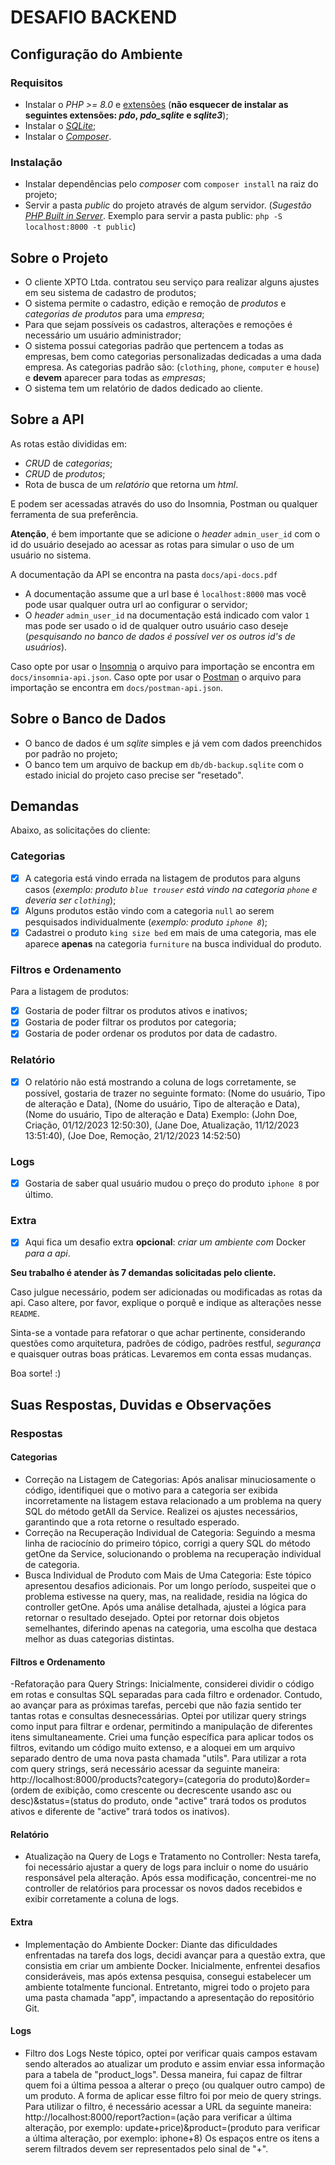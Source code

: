 # DESAFIO BACKEND

## Configuração do Ambiente

### Requisitos

- Instalar o _PHP >= 8.0_ e [extensões](https://www.php.net/manual/pt_BR/extensions.php) (**não esquecer de instalar as seguintes extensões: _pdo_, _pdo_sqlite_ e _sqlite3_**);
- Instalar o [_SQLite_](https://www.sqlite.org/index.html);
- Instalar o [_Composer_](https://getcomposer.org/).

### Instalação

- Instalar dependências pelo _composer_ com `composer install` na raiz do projeto;
- Servir a pasta _public_ do projeto através de algum servidor.
  (_Sugestão [PHP Built in Server](https://www.php.net/manual/en/features.commandline.webserver.)_. Exemplo para servir a pasta public: `php -S localhost:8000 -t public`)

## Sobre o Projeto

- O cliente XPTO Ltda. contratou seu serviço para realizar alguns ajustes em seu sistema de cadastro de produtos;
- O sistema permite o cadastro, edição e remoção de _produtos_ e _categorias de produtos_ para uma _empresa_;
- Para que sejam possíveis os cadastros, alterações e remoções é necessário um usuário administrador;
- O sistema possui categorias padrão que pertencem a todas as empresas, bem como categorias personalizadas dedicadas a uma dada empresa. As categorias padrão são: (`clothing`, `phone`, `computer` e `house`) e **devem** aparecer para todas as _empresas_;
- O sistema tem um relatório de dados dedicado ao cliente.

## Sobre a API

As rotas estão divididas em:

- _CRUD_ de _categorias_;
- _CRUD_ de _produtos_;
- Rota de busca de um _relatório_ que retorna um _html_.

E podem ser acessadas através do uso do Insomnia, Postman ou qualquer ferramenta de sua preferência.

**Atenção**, é bem importante que se adicione o _header_ `admin_user_id` com o id do usuário desejado ao acessar as rotas para simular o uso de um usuário no sistema.

A documentação da API se encontra na pasta `docs/api-docs.pdf`

- A documentação assume que a url base é `localhost:8000` mas você pode usar qualquer outra url ao configurar o servidor;
- O _header_ `admin_user_id` na documentação está indicado com valor `1` mas pode ser usado o id de qualquer outro usuário caso deseje (_pesquisando no banco de dados é possível ver os outros id's de usuários_).

Caso opte por usar o [Insomnia](https://insomnia.rest/) o arquivo para importação se encontra em `docs/insomnia-api.json`.
Caso opte por usar o [Postman](https://www.postman.com/) o arquivo para importação se encontra em `docs/postman-api.json`.

## Sobre o Banco de Dados

- O banco de dados é um _sqlite_ simples e já vem com dados preenchidos por padrão no projeto;
- O banco tem um arquivo de backup em `db/db-backup.sqlite` com o estado inicial do projeto caso precise ser "resetado".

## Demandas

Abaixo, as solicitações do cliente:

### Categorias

- [x] A categoria está vindo errada na listagem de produtos para alguns casos
      (_exemplo: produto `blue trouser` está vindo na categoria `phone` e deveria ser `clothing`_);
- [x] Alguns produtos estão vindo com a categoria `null` ao serem pesquisados individualmente (_exemplo: produto `iphone 8`_);
- [x] Cadastrei o produto `king size bed` em mais de uma categoria, mas ele aparece **apenas** na categoria `furniture` na busca individual do produto.

### Filtros e Ordenamento

Para a listagem de produtos:

- [x] Gostaria de poder filtrar os produtos ativos e inativos;
- [x] Gostaria de poder filtrar os produtos por categoria;
- [x] Gostaria de poder ordenar os produtos por data de cadastro.

### Relatório

- [x] O relatório não está mostrando a coluna de logs corretamente, se possível, gostaria de trazer no seguinte formato:
      (Nome do usuário, Tipo de alteração e Data),
      (Nome do usuário, Tipo de alteração e Data),
      (Nome do usuário, Tipo de alteração e Data)
      Exemplo:
      (John Doe, Criação, 01/12/2023 12:50:30),
      (Jane Doe, Atualização, 11/12/2023 13:51:40),
      (Joe Doe, Remoção, 21/12/2023 14:52:50)

### Logs

- [x] Gostaria de saber qual usuário mudou o preço do produto `iphone 8` por último.

### Extra

- [x] Aqui fica um desafio extra **opcional**: _criar um ambiente com_ Docker _para a api_.

**Seu trabalho é atender às 7 demandas solicitadas pelo cliente.**

Caso julgue necessário, podem ser adicionadas ou modificadas as rotas da api. Caso altere, por favor, explique o porquê e indique as alterações nesse `README`.

Sinta-se a vontade para refatorar o que achar pertinente, considerando questões como arquitetura, padrões de código, padrões restful, _segurança_ e quaisquer outras boas práticas. Levaremos em conta essas mudanças.

Boa sorte! :)

## Suas Respostas, Duvidas e Observações

### Respostas

#### Categorias

- Correção na Listagem de Categorias:
  Após analisar minuciosamente o código, identifiquei que o motivo para a categoria ser exibida incorretamente na listagem estava relacionado a um problema na query SQL do método getAll da Service. Realizei os ajustes necessários, garantindo que a rota retorne o resultado esperado.
- Correção na Recuperação Individual de Categoria:
  Seguindo a mesma linha de raciocínio do primeiro tópico, corrigi a query SQL do método getOne da Service, solucionando o problema na recuperação individual de categoria.
- Busca Individual de Produto com Mais de Uma Categoria:
  Este tópico apresentou desafios adicionais. Por um longo período, suspeitei que o problema estivesse na query, mas, na realidade, residia na lógica do controller getOne. Após uma análise detalhada, ajustei a lógica para retornar o resultado desejado. Optei por retornar dois objetos semelhantes, diferindo apenas na categoria, uma escolha que destaca melhor as duas categorias distintas.

#### Filtros e Ordenamento

-Refatoração para Query Strings:
Inicialmente, considerei dividir o código em rotas e consultas SQL separadas para cada filtro e ordenador. Contudo, ao avançar para as próximas tarefas, percebi que não fazia sentido ter tantas rotas e consultas desnecessárias. Optei por utilizar query strings como input para filtrar e ordenar, permitindo a manipulação de diferentes itens simultaneamente. Criei uma função específica para aplicar todos os filtros, evitando um código muito extenso, e a aloquei em um arquivo separado dentro de uma nova pasta chamada "utils".
Para utilizar a rota com query strings, será necessário acessar da seguinte maneira: http://localhost:8000/products?category=(categoria do produto)&order=(ordem de exibição, como crescente ou decrescente usando asc ou desc)&status=(status do produto, onde "active" trará todos os produtos ativos e diferente de "active" trará todos os inativos).

#### Relatório

- Atualização na Query de Logs e Tratamento no Controller:
  Nesta tarefa, foi necessário ajustar a query de logs para incluir o nome do usuário responsável pela alteração. Após essa modificação, concentrei-me no controller de relatórios para processar os novos dados recebidos e exibir corretamente a coluna de logs.

#### Extra

- Implementação do Ambiente Docker:
  Diante das dificuldades enfrentadas na tarefa dos logs, decidi avançar para a questão extra, que consistia em criar um ambiente Docker. Inicialmente, enfrentei desafios consideráveis, mas após extensa pesquisa, consegui estabelecer um ambiente totalmente funcional. Entretanto, migrei todo o projeto para uma pasta chamada "app", impactando a apresentação do repositório Git.

#### Logs

- Filtro dos Logs
  Neste tópico, optei por verificar quais campos estavam sendo alterados ao atualizar um produto e assim enviar essa informação para a tabela de "product_logs". Dessa maneira, fui capaz de filtrar quem foi a última pessoa a alterar o preço (ou qualquer outro campo) de um produto. A forma de aplicar esse filtro foi por meio de query strings.
  Para utilizar o filtro, é necessário acessar a URL da seguinte maneira:
  http://localhost:8000/report?action=(ação para verificar a última alteração, por exemplo: update+price)&product=(produto para verificar a última alteração, por exemplo: iphone+8)
  Os espaços entre os itens a serem filtrados devem ser representados pelo sinal de "+".
